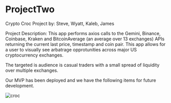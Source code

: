 # ProjectTwo
Crypto Croc Project by: Steve, Wyatt, Kaleb, James


Project Description: This app performs axios calls to the Gemini, Binance, Coinbase, Kraken and BitcoinAverage (an average over 13 exchanges) APIs returning the current last price, timestamp and coin pair. This app allows for a user to visually see arbatrage opprotunities across major US cryptocurrency exchanges. 


The targeted is audience is casual traders with a small spread of liquidity over multiple exchanges. 

Our MVP has been deployed and we have the following items for future development. 

![croc](https://user-images.githubusercontent.com/54295495/67443934-21bde900-f5c4-11e9-8830-1594d2f99a0c.png)

